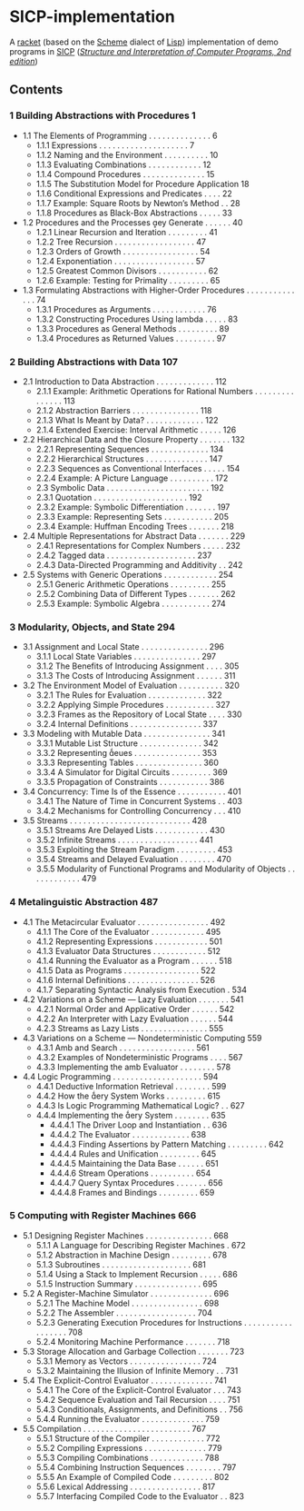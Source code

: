 # SICP-implementation
A [racket](https://www.racket-lang.org/) (based on the [Scheme](https://en.wikipedia.org/wiki/Scheme_(programming_language)) dialect of [Lisp](https://en.wikipedia.org/wiki/Lisp_(programming_language))) implementation of demo programs in [SICP](https://web.mit.edu/alexmv/6.037/sicp.pdf) ([*Structure and Interpretation of Computer Programs, 2nd edition*](https://book.douban.com/subject/1148282/))
## Contents
### 1 Building Abstractions with Procedures 1
- 1.1 The Elements of Programming . . . . . . . . . . . . . . 6
    - 1.1.1 Expressions . . . . . . . . . . . . . . . . . . . . 7
    - 1.1.2 Naming and the Environment . . . . . . . . . . 10
    - 1.1.3 Evaluating Combinations . . . . . . . . . . . . 12
    - 1.1.4 Compound Procedures . . . . . . . . . . . . . . 15
    - 1.1.5 The Substitution Model for Procedure Application 18
    - 1.1.6 Conditional Expressions and Predicates . . . . 22
    - 1.1.7 Example: Square Roots by Newton’s Method . . 28
    - 1.1.8 Procedures as Black-Box Abstractions . . . . . 33
- 1.2 Procedures and the Processes ey Generate . . . . . . 40
    - 1.2.1 Linear Recursion and Iteration . . . . . . . . . 41
    - 1.2.2 Tree Recursion . . . . . . . . . . . . . . . . . . 47
    - 1.2.3 Orders of Growth . . . . . . . . . . . . . . . . . 54
    - 1.2.4 Exponentiation . . . . . . . . . . . . . . . . . . 57
    - 1.2.5 Greatest Common Divisors . . . . . . . . . . . 62
    - 1.2.6 Example: Testing for Primality . . . . . . . . . 65
- 1.3 Formulating Abstractions with Higher-Order Procedures . . . . . . . . . . . . . . 74
    - 1.3.1 Procedures as Arguments . . . . . . . . . . . . 76
    - 1.3.2 Constructing Procedures Using lambda . . . . . 83
    - 1.3.3 Procedures as General Methods . . . . . . . . . 89
    - 1.3.4 Procedures as Returned Values . . . . . . . . . 97
### 2 Building Abstractions with Data 107
- 2.1 Introduction to Data Abstraction . . . . . . . . . . . . . 112
    - 2.1.1 Example: Arithmetic Operations for Rational Numbers . . . . . . . . . . . . . . . 113
    - 2.1.2 Abstraction Barriers . . . . . . . . . . . . . . . 118
    - 2.1.3 What Is Meant by Data? . . . . . . . . . . . . . 122
    - 2.1.4 Extended Exercise: Interval Arithmetic . . . . . 126
- 2.2 Hierarchical Data and the Closure Property . . . . . . . 132
    - 2.2.1 Representing Sequences . . . . . . . . . . . . . 134
    - 2.2.2 Hierarchical Structures . . . . . . . . . . . . . . 147
    - 2.2.3 Sequences as Conventional Interfaces . . . . . 154
    - 2.2.4 Example: A Picture Language . . . . . . . . . . 172
    - 2.3 Symbolic Data . . . . . . . . . . . . . . . . . . . . . . . 192
    - 2.3.1 Quotation . . . . . . . . . . . . . . . . . . . . . 192
    - 2.3.2 Example: Symbolic Differentiation . . . . . . . 197
    - 2.3.3 Example: Representing Sets . . . . . . . . . . . 205
    - 2.3.4 Example: Huffman Encoding Trees . . . . . . . 218
- 2.4 Multiple Representations for Abstract Data . . . . . . . 229
    - 2.4.1 Representations for Complex Numbers . . . . . 232
    - 2.4.2 Tagged data . . . . . . . . . . . . . . . . . . . . 237
    - 2.4.3 Data-Directed Programming and Additivity . . 242
- 2.5 Systems with Generic Operations . . . . . . . . . . . . 254
    - 2.5.1 Generic Arithmetic Operations . . . . . . . . . 255
    - 2.5.2 Combining Data of Different Types . . . . . . . 262
    - 2.5.3 Example: Symbolic Algebra . . . . . . . . . . . 274
### 3 Modularity, Objects, and State 294
- 3.1 Assignment and Local State . . . . . . . . . . . . . . . 296
    - 3.1.1 Local State Variables . . . . . . . . . . . . . . . 297
    - 3.1.2 The Benefits of Introducing Assignment . . . . 305
    - 3.1.3 The Costs of Introducing Assignment . . . . . . 311
- 3.2 The Environment Model of Evaluation . . . . . . . . . . 320
    - 3.2.1 The Rules for Evaluation . . . . . . . . . . . . . 322
    - 3.2.2 Applying Simple Procedures . . . . . . . . . . . 327
    - 3.2.3 Frames as the Repository of Local State . . . . 330
    - 3.2.4 Internal Definitions . . . . . . . . . . . . . . . . 337
- 3.3 Modeling with Mutable Data . . . . . . . . . . . . . . . 341
    - 3.3.1 Mutable List Structure . . . . . . . . . . . . . . 342
    - 3.3.2 Representing eues . . . . . . . . . . . . . . . 353
    - 3.3.3 Representing Tables . . . . . . . . . . . . . . . 360
    - 3.3.4 A Simulator for Digital Circuits . . . . . . . . . 369
    - 3.3.5 Propagation of Constraints . . . . . . . . . . . 386
- 3.4 Concurrency: Time Is of the Essence . . . . . . . . . . . 401
    - 3.4.1 The Nature of Time in Concurrent Systems . . 403
    - 3.4.2 Mechanisms for Controlling Concurrency . . . 410
- 3.5 Streams . . . . . . . . . . . . . . . . . . . . . . . . . . . 428
    - 3.5.1 Streams Are Delayed Lists . . . . . . . . . . . . 430
    - 3.5.2 Infinite Streams . . . . . . . . . . . . . . . . . . 441
    - 3.5.3 Exploiting the Stream Paradigm . . . . . . . . . 453
    - 3.5.4 Streams and Delayed Evaluation . . . . . . . . 470
    - 3.5.5 Modularity of Functional Programs and Modularity of Objects . . . . . . . . . . . . 479
### 4 Metalinguistic Abstraction 487
- 4.1 The Metacircular Evaluator . . . . . . . . . . . . . . . . 492
    - 4.1.1 The Core of the Evaluator . . . . . . . . . . . . 495
    - 4.1.2 Representing Expressions . . . . . . . . . . . . 501
    - 4.1.3 Evaluator Data Structures . . . . . . . . . . . . 512
    - 4.1.4 Running the Evaluator as a Program . . . . . . 518
    - 4.1.5 Data as Programs . . . . . . . . . . . . . . . . . 522
    - 4.1.6 Internal Definitions . . . . . . . . . . . . . . . . 526
    - 4.1.7 Separating Syntactic Analysis from Execution . 534
- 4.2 Variations on a Scheme — Lazy Evaluation . . . . . . . 541
    - 4.2.1 Normal Order and Applicative Order . . . . . . 542
    - 4.2.2 An Interpreter with Lazy Evaluation . . . . . . 544
    - 4.2.3 Streams as Lazy Lists . . . . . . . . . . . . . . . 555
- 4.3 Variations on a Scheme — Nondeterministic Computing 559
    - 4.3.1 Amb and Search . . . . . . . . . . . . . . . . . 561
    - 4.3.2 Examples of Nondeterministic Programs . . . . 567
    - 4.3.3 Implementing the amb Evaluator . . . . . . . . 578
- 4.4 Logic Programming . . . . . . . . . . . . . . . . . . . . 594
    - 4.4.1 Deductive Information Retrieval . . . . . . . . 599
    - 4.4.2 How the ery System Works . . . . . . . . . 615
    - 4.4.3 Is Logic Programming Mathematical Logic? . . 627
    - 4.4.4 Implementing the ery System . . . . . . . . 635
      - 4.4.4.1 The Driver Loop and Instantiation . . 636
      - 4.4.4.2 The Evaluator . . . . . . . . . . . . . 638
      - 4.4.4.3 Finding Assertions by Pattern Matching . . . . . . . . . 642
      - 4.4.4.4 Rules and Unification . . . . . . . . . 645
      - 4.4.4.5 Maintaining the Data Base . . . . . . 651
      - 4.4.4.6 Stream Operations . . . . . . . . . . 654
      - 4.4.4.7 Query Syntax Procedures . . . . . . . 656
      - 4.4.4.8 Frames and Bindings . . . . . . . . . 659
### 5 Computing with Register Machines 666
- 5.1 Designing Register Machines . . . . . . . . . . . . . . . 668
    - 5.1.1 A Language for Describing Register Machines . 672
    - 5.1.2 Abstraction in Machine Design . . . . . . . . . 678
    - 5.1.3 Subroutines . . . . . . . . . . . . . . . . . . . . 681
    - 5.1.4 Using a Stack to Implement Recursion . . . . . 686
    - 5.1.5 Instruction Summary . . . . . . . . . . . . . . . 695
- 5.2 A Register-Machine Simulator . . . . . . . . . . . . . . 696
    - 5.2.1 The Machine Model . . . . . . . . . . . . . . . . 698
    - 5.2.2 The Assembler . . . . . . . . . . . . . . . . . . 704
    - 5.2.3 Generating Execution Procedures for Instructions . . . . . . . . . . . . . . . . . . 708
    - 5.2.4 Monitoring Machine Performance . . . . . . . 718
- 5.3 Storage Allocation and Garbage Collection . . . . . . . 723
    - 5.3.1 Memory as Vectors . . . . . . . . . . . . . . . . 724
    - 5.3.2 Maintaining the Illusion of Infinite Memory . . 731
- 5.4 The Explicit-Control Evaluator . . . . . . . . . . . . . . 741
    - 5.4.1 The Core of the Explicit-Control Evaluator . . . 743
    - 5.4.2 Sequence Evaluation and Tail Recursion . . . . 751
    - 5.4.3 Conditionals, Assignments, and Definitions . . 756
    - 5.4.4 Running the Evaluator . . . . . . . . . . . . . . 759
- 5.5 Compilation . . . . . . . . . . . . . . . . . . . . . . . . 767
    - 5.5.1 Structure of the Compiler . . . . . . . . . . . . 772
    - 5.5.2 Compiling Expressions . . . . . . . . . . . . . . 779
    - 5.5.3 Compiling Combinations . . . . . . . . . . . . 788
    - 5.5.4 Combining Instruction Sequences . . . . . . . . 797
    - 5.5.5 An Example of Compiled Code . . . . . . . . . 802
    - 5.5.6 Lexical Addressing . . . . . . . . . . . . . . . . 817
    - 5.5.7 Interfacing Compiled Code to the Evaluator . . 823

